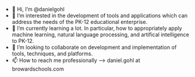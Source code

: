 - 👋 Hi, I’m @danielgohl
- 👀 I’m interested in the development of tools and applications which can address the needs of the PK-12 educational enterprise.
- 🌱 I’m currently learning a lot.  In particular, how to appropriately apply machine learning, natural language processing, and artifical intelligence to PK-12.
- 💞️ I’m looking to collaborate on development and implementation of tools, techniques, and platforms.
- 📫 How to reach me professionally --> daniel.gohl at browardschools.com

<!---
danielgohl/danielgohl is a ✨ special ✨ repository because its `README.md` (this file) appears on your GitHub profile.
You can click the Preview link to take a look at your changes.
--->
